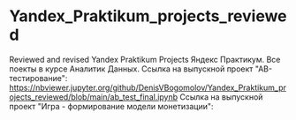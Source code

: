 # Yandex_Praktikum_projects_reviewed
Reviewed and revised Yandex Praktikum Projects
Яндекс Практикум. Все поекты в курсе Аналитик Данных. 
Ссылка на выпускной проект "АВ-тестирование": https://nbviewer.jupyter.org/github/DenisVBogomolov/Yandex_Praktikum_projects_reviewed/blob/main/ab_test_final.ipynb
Ссылка на выпускной проект "Игра - формирование модели монетизации": 
